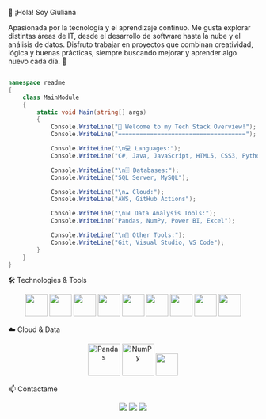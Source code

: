 👋 ¡Hola! Soy Giuliana

Apasionada por la tecnología y el aprendizaje continuo. Me gusta explorar distintas áreas de IT, desde el desarrollo de software hasta la nube y el análisis de datos. Disfruto trabajar en proyectos que combinan creatividad, lógica y buenas prácticas, siempre buscando mejorar y aprender algo nuevo cada día. 🚀

```csharp

namespace readme
{
    class MainModule
    {
        static void Main(string[] args)
        {
            Console.WriteLine("🚀 Welcome to my Tech Stack Overview!");
            Console.WriteLine("====================================");

            Console.WriteLine("\n💻 Languages:");
            Console.WriteLine("C#, Java, JavaScript, HTML5, CSS3, Python");

            Console.WriteLine("\n🗄️ Databases:");
            Console.WriteLine("SQL Server, MySQL");

            Console.WriteLine("\n☁️ Cloud:");
            Console.WriteLine("AWS, GitHub Actions");

            Console.WriteLine("\n📊 Data Analysis Tools:");
            Console.WriteLine("Pandas, NumPy, Power BI, Excel");

            Console.WriteLine("\n🔧 Other Tools:");
            Console.WriteLine("Git, Visual Studio, VS Code");
        }
    }
}
```


🛠️ Technologies & Tools
<p align="center"> <img src="https://cdn.jsdelivr.net/gh/devicons/devicon/icons/csharp/csharp-original.svg" width="45"/> <img src="https://cdn.jsdelivr.net/gh/devicons/devicon/icons/java/java-original.svg" width="45"/> <img src="https://cdn.jsdelivr.net/gh/devicons/devicon/icons/javascript/javascript-original.svg" width="45"/> <img src="https://cdn.jsdelivr.net/gh/devicons/devicon/icons/html5/html5-original.svg" width="45"/> <img src="https://cdn.jsdelivr.net/gh/devicons/devicon/icons/css3/css3-original.svg" width="45"/> <img src="https://cdn.jsdelivr.net/gh/devicons/devicon/icons/python/python-original.svg" width="45"/> <img src="https://cdn.jsdelivr.net/gh/devicons/devicon/icons/mysql/mysql-original.svg" width="45"/> <img src="https://cdn.jsdelivr.net/gh/devicons/devicon/icons/microsoftsqlserver/microsoftsqlserver-plain.svg" width="45"/> <img src="https://cdn.jsdelivr.net/gh/devicons/devicon/icons/react/react-original.svg" width="45"/> </p>
☁️ Cloud & Data
<p align="center">
  <img src="https://upload.wikimedia.org/wikipedia/commons/e/ed/Pandas_logo.svg" width="65" alt="Pandas" />
  <img src="https://upload.wikimedia.org/wikipedia/commons/3/31/NumPy_logo_2020.svg" width="65" alt="NumPy" />
  <img src="https://icongr.am/devicon/amazonwebservices-original.svg?size=128&color=currentColor" width="45"/> 
</p>


📫 Contactame
<p align="center"> <a href="mailto:giuliana_muller@outlook.com"><img src="https://img.shields.io/badge/Email-80ffaa?style=for-the-badge&logo=gmail&logoColor=white" /></a> <a href="https://www.linkedin.com/in/giumuller/"><img src="https://img.shields.io/badge/LinkedIn-0077b5?style=for-the-badge&logo=linkedin&logoColor=white" /></a> <a href="https://github.com/GiuliM01"><img src="https://img.shields.io/badge/GitHub-24292e?style=for-the-badge&logo=github&logoColor=white" /></a> </p>
